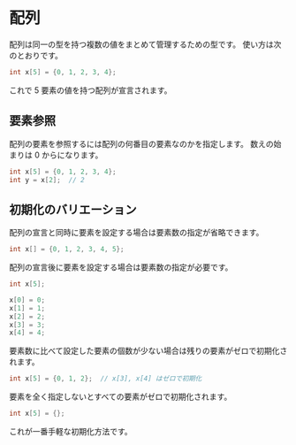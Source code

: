 # 配列

配列は同一の型を持つ複数の値をまとめて管理するための型です。
使い方は次のとおりです。

```cpp
int x[5] = {0, 1, 2, 3, 4};
```

これで 5 要素の値を持つ配列が宣言されます。

## 要素参照

配列の要素を参照するには配列の何番目の要素なのかを指定します。
数えの始まりは 0 からになります。

```cpp
int x[5] = {0, 1, 2, 3, 4};
int y = x[2];  // 2
```

## 初期化のバリエーション

配列の宣言と同時に要素を設定する場合は要素数の指定が省略できます。

```cpp
int x[] = {0, 1, 2, 3, 4, 5};
```

配列の宣言後に要素を設定する場合は要素数の指定が必要です。

```cpp
int x[5];

x[0] = 0;
x[1] = 1;
x[2] = 2;
x[3] = 3;
x[4] = 4;
```

要素数に比べて設定した要素の個数が少ない場合は残りの要素がゼロで初期化されます。

```cpp
int x[5] = {0, 1, 2};  // x[3], x[4] はゼロで初期化
```

要素を全く指定しないとすべての要素がゼロで初期化されます。

```cpp
int x[5] = {};
```

これが一番手軽な初期化方法です。
